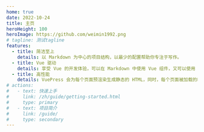 ```yaml
---
home: true
date: 2022-10-24
title: 主页
heroHeight: 100
heroImage: https://github.com/weimin1992.png
# tagline: 测试tagline
features:
  - title: 简洁至上
    details: 以 Markdown 为中心的项目结构，以最少的配置帮助你专注于写作。
  - title: Vue 驱动
    details: 享受 Vue 的开发体验，可以在 Markdown 中使用 Vue 组件，又可以使用 Vue 来开发自定义主题。
  - title: 高性能
    details: VuePress 会为每个页面预渲染生成静态的 HTML，同时，每个页面被加载的时候，将作为 SPA 运行。
# actions:
#   - text: 快速上手
#     link: /zh/guide/getting-started.html
#     type: primary
#   - text: 项目简介
#     link: /guide/
#     type: secondary
---
```

